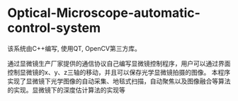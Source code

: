 # Optical-Microscope-automatic-control-system
该系统由C++编写, 使用QT, OpenCV第三方库。

通过显微镜生产厂家提供的通信协议自己编写显微镜控制程序，用户可以通过界面控制显微镜的x、y、z三轴的移动，并且可以保存光学显微镜拍摄的图像。
本程序实现了显微镜下光学图像的自动采集、地毯式扫描，自动聚焦以及图像融合等算法的实现。显微镜下的深度估计算法的实现等
